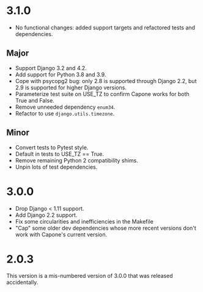 # 3.1.0

- No functional changes: added support targets and refactored tests and dependencies.

## Major

- Support Django 3.2 and 4.2.
- Add support for Python 3.8 and 3.9.
- Cope with psycopg2 bug: only 2.8 is supported through Django 2.2, but 2.9 is supported for higher Django versions.
- Parameterize test suite on USE_TZ to confirm Capone works for both True and False.
- Remove unneeded dependency `enum34`.
- Refactor to use `django.utils.timezone`.

## Minor

- Convert tests to Pytest style.
- Default in tests to USE_TZ == True.
- Remove remaining Python 2 compatibility shims.
- Unpin lots of test dependencies.

# 3.0.0

- Drop Django < 1.11 support.
- Add Django 2.2 support.
- Fix some circularities and inefficiencies in the Makefile
- "Cap" some older dev dependencies whose more recent versions don't work with Capone's current version.


# 2.0.3

This version is a mis-numbered version of 3.0.0 that was released accidentally.
